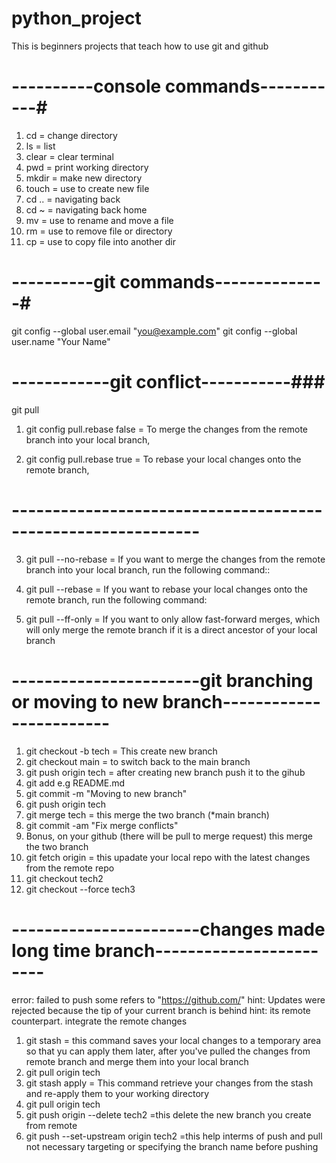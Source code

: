 # python_project
This is beginners projects that teach how to use git and github 


# ----------console commands-----------#
1. cd = change directory
2. ls = list
3. clear = clear terminal
4. pwd = print working directory
5. mkdir = make new directory
6. touch = use to create new file
7. cd .. = navigating back
8. cd ~ = navigating back home
9. mv = use to rename and move a file
10. rm = use to remove file or directory
11. cp = use to copy file into another dir


# ----------git commands--------------#
git config --global user.email "you@example.com"
git config --global user.name "Your Name"


# ------------git conflict-----------###
git pull

1. git config pull.rebase false = To merge the changes from the remote branch into your local branch, 

2. git config pull.rebase true = To rebase your local changes onto the remote branch,


# ------------------------------------------------------------- #
3. git pull --no-rebase = If you want to merge the changes from the remote branch into your local branch, run the following command::

4. git pull --rebase = If you want to rebase your local changes onto the remote branch, run the following command:

5. git pull --ff-only = If you want to only allow fast-forward merges, which will only merge the remote branch if it is a direct ancestor of your local branch


# -----------------------git branching or moving to new branch------------------------ #
1. git checkout -b tech = This create new branch
2. git checkout main = to switch back to the main branch
2. git push origin tech = after creating new branch push it to the gihub
3. git add e.g README.md
4. git commit -m "Moving to new branch"
5. git push origin tech
6. git merge tech = this merge the two branch (*main branch)
7. git commit -am "Fix merge conflicts"
8. Bonus, on your github (there will be pull to merge request) this merge the two branch
9. git fetch origin = this upadate your local repo with the latest changes from the remote repo
10. git checkout tech2
11. git checkout --force tech3



# -----------------------changes made long time branch------------------------ #
error: failed to push some refers to "https://github.com/"
hint: Updates were rejected because the tip of your current branch is behind
hint: its remote counterpart. integrate the remote changes
1. git stash = this command saves your local changes to a temporary area so that yu can apply them later, after you've pulled the changes from remote branch and merge them into your local branch
2. git pull origin tech
3. git stash apply = This command retrieve your changes from the stash and re-apply them to your working directory
4. git pull origin tech
5. git push origin --delete tech2 =this delete the new branch you create from remote
6. git push --set-upstream origin tech2 =this help interms of push and pull not necessary targeting or specifying the branch name before pushing
